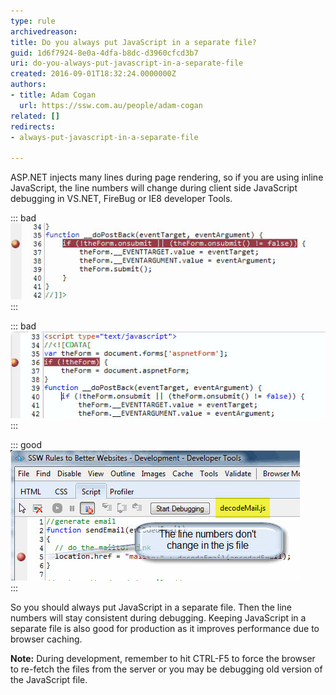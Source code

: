 ```yaml
---
type: rule
archivedreason: 
title: Do you always put JavaScript in a separate file?
guid: 1d6f7924-8e0a-4dfa-b8dc-d3960cfcd3b7
uri: do-you-always-put-javascript-in-a-separate-file
created: 2016-09-01T18:32:24.0000000Z
authors:
- title: Adam Cogan
  url: https://ssw.com.au/people/adam-cogan
related: []
redirects:
- always-put-javascript-in-a-separate-file

---
```


ASP.NET injects many lines during page rendering, so if you are using inline JavaScript, the line numbers will change during client side JavaScript debugging in VS.NET, FireBug or IE8 developer Tools.


<!--endintro-->

::: bad  
![Figure: Bad Code - Using Inline JavaScript](JavaScriptBad1.jpg)  
:::  

::: bad  
![Figure: Bad Code - On PostBack Line numbers are changed for Inline JavaScript](JavaScriptBad.jpg)  
:::  

::: good  
![Figure: Good Code - Using JavaScript on Separate file](JavaScriptGood.jpg)  
:::  

So you should always put JavaScript in a separate file.  Then the line numbers will stay consistent during debugging. 
Keeping JavaScript in a separate file is also good for production as it improves performance due to browser caching. 

 **Note:** During development, remember to hit CTRL-F5 to force the browser to re-fetch the files from the server or you may be debugging old version of the JavaScript file.
